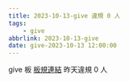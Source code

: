 ```yaml
---
title: 2023-10-13-give 違規 0 人
tags:
    - give
abbrlink: 2023-10-13-give
date: give-2023-10-13 12:00:00
---
```

give 板 [板規連結](https://www.ptt.cc/bbs/give/M.1612495900.A.C32.html)
昨天違規 0 人
